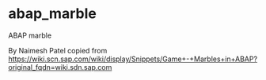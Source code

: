 # abap_marble
ABAP marble

By Naimesh Patel
copied from https://wiki.scn.sap.com/wiki/display/Snippets/Game+-+Marbles+in+ABAP?original_fqdn=wiki.sdn.sap.com
